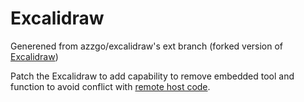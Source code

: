 # Excalidraw

Generened from azzgo/excalidraw's ext branch (forked version of [Excalidraw](https://excalidraw.com/))

Patch the Excalidraw to add capability to remove embedded tool and function to avoid conflict with [remote host code](https://developer.chrome.com/docs/extensions/develop/migrate/remote-hosted-code).

